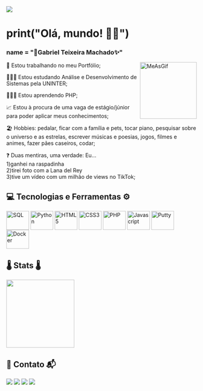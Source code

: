 <img src='https://r2.easyimg.io/s8c1f56w0/se_encontrar_uma_necessidade,_encontre_uma_solução_(2).png'>

# print("Olá, mundo! 👋🏻")
### name = "🌈Gabriel Teixeira Machado✨"

<div>
  <img align='right' alt='MeAsGif' title='MyGIF' height='150' width='150' src='https://i.pinimg.com/564x/f7/8a/fe/f78afeab89016592850cfbb82c1d26ad.jpg'/>
</div>
<p>🎨 Estou trabalhando no meu Portfólio;</p>
<p>👨🏻‍🏫 Estou estudando Análise e Desenvolvimento de Sistemas pela UNINTER;</p>
<p>👨🏻‍💻 Estou aprendendo PHP;</p>
<p>📈 Estou à procura de uma vaga de estágio/júnior para poder aplicar meus conhecimentos;</p>
<p>🏖️ Hobbies: pedalar, ficar com a família e pets, tocar piano, pesquisar sobre o universo e as estrelas, escrever músicas e poesias, jogos, filmes e animes, fazer pães caseiros, codar;</p>
<p>❓ Duas mentiras, uma verdade: Eu...<br>
  1)ganhei na raspadinha<br>
  2)tirei foto com a Lana del Rey<br>
  3)tive um vídeo com um milhão de views no TikTok;</p>

## 💻 Tecnologias e Ferramentas ⚙️
<div style='display: inline-block'>
  <img align='center' alt='SQL' title='Logo SQL' height=50 width=60 src='https://cdn.jsdelivr.net/gh/devicons/devicon@latest/icons/postgresql/postgresql-original.svg'/>
  <img align='center' alt='Python' title='Logo Python' height=50 width=60 src='https://cdn.jsdelivr.net/gh/devicons/devicon@latest/icons/python/python-original.svg'/>
  <img align='center' alt='HTML5' title='Logo HTML5' height=50 width=60 src='https://cdn.jsdelivr.net/gh/devicons/devicon@latest/icons/html5/html5-original.svg'/>
  <img align='center' alt='CSS3' title='Logo CSS3' height=50 width=60 src='https://cdn.jsdelivr.net/gh/devicons/devicon@latest/icons/css3/css3-original.svg'/>
  <img align='center' alt='PHP' title='Logo PHP' height=50 width=60 src='https://cdn.jsdelivr.net/gh/devicons/devicon@latest/icons/php/php-original.svg'/>
  <img align='center' alt='Javascript' title='Logo Javascript' height=50 width=60 src='https://cdn.jsdelivr.net/gh/devicons/devicon@latest/icons/javascript/javascript-original.svg'/>
  <img align='center' alt='Putty' title='Logo Putty' height=50 width=60 src='https://cdn.jsdelivr.net/gh/devicons/devicon@latest/icons/putty/putty-original.svg'/>
  <img align='center' alt='Docker' title='Logo Docker' height=50 width=60 src='https://cdn.jsdelivr.net/gh/devicons/devicon@latest/icons/docker/docker-original.svg'/>
</div><br>

## 🌡️ Stats 🌡️
<img height='180em' src='https://github-readme-stats.vercel.app/api/top-langs/?username=gabrieutm&layout=compact&langs_count=16&theme=holi'/><br>

## 📣 Contato 📬
<div>
  <a href = "mailto:gtmachado08@gmail.com"><img loading="lazy" src="https://img.shields.io/badge/Gmail-D14836?style=for-the-badge&logo=gmail&logoColor=white" target="_blank"></a>
  <a href="https://t.ly/Zp1yq" target="_blank"><img loading="lazy" src="https://img.shields.io/badge/-LinkedIn-%230077B5?style=for-the-badge&logo=linkedin&logoColor=white" target="_blank"></a>
  <a href="https://t.ly/wUAx6" target="_blank"><img loading="lazy" src="https://img.shields.io/badge/WhatsApp-25D366?style=for-the-badge&logo=whatsapp&logoColor=white" target="_blank"></a>
  <a href="https://t.ly/iNdFq" target="_blank"><img loading="lazy" src="https://img.shields.io/badge/Discord-7289DA?style=for-the-badge&logo=discord&logoColor=white" target="_blank"></a> 
</div><br>
